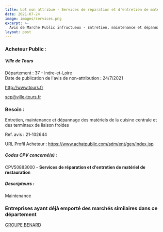 ```yaml
---
title: Lot non attribué - Services de réparation et d'entretien de matériel de restauration
date: 2021-07-24
image: images/services.png
excerpt: >-
  Avis de Marché Public infructueux - Entretien, maintenance et dépannage des matériels de la cuisine centrale et des terminaux de liaison froides
layout: post
---
```


### Acheteur Public :
##### Ville de Tours
Département : 37 - Indre-et-Loire<br/>
Date de publication de l'avis de non-attribution : 24/7/2021


http://www.tours.fr

scp@ville-tours.fr


### Besoin :

Entretien, maintenance et dépannage des matériels de la cuisine centrale et des terminaux de liaison froides

Ref. avis : 21-102644

URL Profil Acheteur : https://www.achatpublic.com/sdm/ent/gen/index.jsp

##### Codes CPV concerné(s) :
CPV50883000 - **Services de réparation et d'entretien de matériel de restauration** <br/>

##### Descripteurs :
Maintenance <br/>

### Entreprises ayant déjà emporté des marchés similaires dans ce département
<a href="/entreprise-563/siren-451568547">GROUPE BENARD</a><br/><br/>
